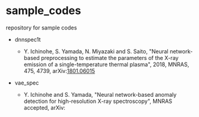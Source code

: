 # sample_codes
repository for sample codes

- dnnspec1t
  - Y. Ichinohe, S. Yamada, N. Miyazaki and S. Saito, "Neural network-based preprocessing to estimate the parameters of the X-ray emission of a single-temperature thermal plasma", 2018, MNRAS, 475, 4739, arXiv:[1801.06015](http://arxiv.org/abs/1801.06015)

- vae_spec
  - Y. Ichinohe and S. Yamada, "Neural network-based anomaly detection for high-resolution X-ray spectroscopy", MNRAS accepted, arXiv:[]()
